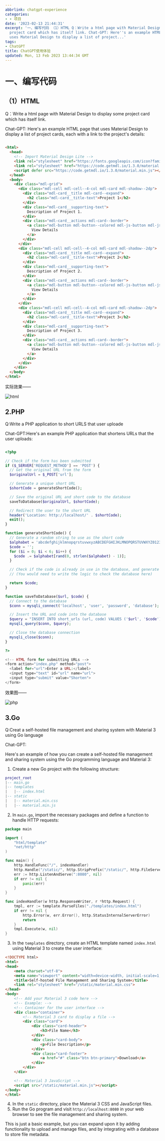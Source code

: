 ```yaml
---
abbrlink: chatgpt-experience
categories:
- - 项目
date: '2023-02-13 21:44:31'
excerpt: '一、编写代码 （1）HTML Q：Write a html page with Material Design to display some
  project card which has itself link. Chat-GPT: Here''s an example HTML page that
  uses Material Design to display a list of project...'
tags:
- ChatGPT
title: ChatGPT使用体验
updated: Mon, 13 Feb 2023 13:44:34 GMT
---
```

# 一、编写代码

## （1）HTML

Q：Write a html page with Material Design to display some project card which has itself link.

Chat-GPT: Here's an example HTML page that uses Material Design to display a list of project cards, each with a link to the project's details:

```html

<html>
  <head>
    <!-- Import Material Design Lite -->
    <link rel="stylesheet" href="https://fonts.googleapis.com/icon?family=Material+Icons">
    <link rel="stylesheet" href="https://code.getmdl.io/1.3.0/material.indigo-pink.min.css">
    <script defer src="https://code.getmdl.io/1.3.0/material.min.js"></script>
  </head>
  <body>
    <div class="mdl-grid">
      <div class="mdl-cell mdl-cell--4-col mdl-card mdl-shadow--2dp">
        <div class="mdl-card__title mdl-card--expand">
          <h2 class="mdl-card__title-text">Project 1</h2>
        </div>
        <div class="mdl-card__supporting-text">
          Description of Project 1.
        </div>
        <div class="mdl-card__actions mdl-card--border">
          <a class="mdl-button mdl-button--colored mdl-js-button mdl-js-ripple-effect" href="project1.html">
            View Details
          </a>
        </div>
      </div>
      <div class="mdl-cell mdl-cell--4-col mdl-card mdl-shadow--2dp">
        <div class="mdl-card__title mdl-card--expand">
          <h2 class="mdl-card__title-text">Project 2</h2>
        </div>
        <div class="mdl-card__supporting-text">
          Description of Project 2.
        </div>
        <div class="mdl-card__actions mdl-card--border">
          <a class="mdl-button mdl-button--colored mdl-js-button mdl-js-ripple-effect" href="project2.html">
            View Details
          </a>
        </div>
      </div>
      <div class="mdl-cell mdl-cell--4-col mdl-card mdl-shadow--2dp">
        <div class="mdl-card__title mdl-card--expand">
          <h2 class="mdl-card__title-text">Project 3</h2>
        </div>
        <div class="mdl-card__supporting-text">
          Description of Project 3.
        </div>
        <div class="mdl-card__actions mdl-card--border">
          <a class="mdl-button mdl-button--colored mdl-js-button mdl-js-ripple-effect" href="project3.html">
            View Details
          </a>
        </div>
      </div>
    </div>
  </body>
</html>

```

实际效果——

![html](https://imgs.gw.to/file/c4dabe825553415692dd7.png)

## 2.PHP


Q:Write a PHP application to short URLS that user uploade

Chat-GPT:Here's an example PHP application that shortens URLs that the user uploads:

```php

<?php

// Check if the form has been submitted
if ($_SERVER['REQUEST_METHOD'] == 'POST') {
  // Get the original URL from the form
  $originalUrl = $_POST['url'];

  // Generate a unique short URL
  $shortCode = generateShortCode();

  // Save the original URL and short code to the database
  saveToDatabase($originalUrl, $shortCode);

  // Redirect the user to the short URL
  header('Location: http://localhost/' . $shortCode);
  exit();
}

function generateShortCode() {
  // Generate a random string to use as the short code
  $alphabet = 'abcdefghijklmnopqrstuvwxyzABCDEFGHIJKLMNOPQRSTUVWXYZ0123456789';
  $code = '';
  for ($i = 0; $i < 6; $i++) {
    $code .= $alphabet[rand(0, strlen($alphabet) - 1)];
  }

  // Check if the code is already in use in the database, and generate a new code if necessary
  // (You would need to write the logic to check the database here)

  return $code;
}

function saveToDatabase($url, $code) {
  // Connect to the database
  $conn = mysqli_connect('localhost', 'user', 'password', 'database');

  // Insert the URL and code into the database
  $query = "INSERT INTO short_urls (url, code) VALUES ('$url', '$code')";
  mysqli_query($conn, $query);

  // Close the database connection
  mysqli_close($conn);
}

?>

<!-- HTML form for submitting URLs -->
<form action="index.php" method="post">
  <label for="url">Enter a URL:</label>
  <input type="text" id="url" name="url">
  <input type="submit" value="Shorten">
</form>

```

效果图——

![php](https://imgs.gw.to/file/2b49881e56f873bd463c2.png)


## 3.Go

Q:Creat a self-hosted file management and sharing system with Material 3  using Go language

Chat-GPT:

Here's an example of how you can create a self-hosted file management and sharing system using the Go programming language and Material 3:

1. Create a new Go project with the following structure:

```lua
project_root
|-- main.go
|-- templates
|   |-- index.html
|-- static
|   |-- material.min.css
|   |-- material.min.js

```

2. In `main.go`, import the necessary packages and define a function to handle HTTP requests:

```go
package main

import (
	"html/template"
	"net/http"
)

func main() {
	http.HandleFunc("/", indexHandler)
	http.Handle("/static/", http.StripPrefix("/static/", http.FileServer(http.Dir("./static"))))
	err := http.ListenAndServe(":8080", nil)
	if err != nil {
		panic(err)
	}
}

func indexHandler(w http.ResponseWriter, r *http.Request) {
	tmpl, err := template.ParseFiles("./templates/index.html")
	if err != nil {
		http.Error(w, err.Error(), http.StatusInternalServerError)
		return
	}
	tmpl.Execute(w, nil)
}

```

3. In the `templates` directory, create an HTML template named `index.html` using Material 3 to create the user interface:

```html
<!DOCTYPE html>
<html>
<head>
	<meta charset="utf-8">
	<meta name="viewport" content="width=device-width, initial-scale=1, shrink-to-fit=no">
	<title>Self-hosted File Management and Sharing System</title>
	<link rel="stylesheet" href="/static/material.min.css">
</head>
<body>
	<!-- Add your Material 3 code here -->
	<!-- Example: -->
	<!-- Container for the user interface -->
	<div class="container">
		<!-- Material 3 card to display a file -->
		<div class="card">
			<div class="card-header">
				<h3>File Name</h3>
			</div>
			<div class="card-body">
				<p>File Description</p>
			</div>
			<div class="card-footer">
				<a href="#" class="btn btn-primary">Download</a>
			</div>
		</div>
	</div>

	<!-- Material 3 JavaScript -->
	<script src="/static/material.min.js"></script>
</body>
</html>

```

4. In the `static` directory, place the Material 3 CSS and JavaScript files.
5. Run the Go program and visit `http://localhost:8080` in your web browser to see the file management and sharing system.

This is just a basic example, but you can expand upon it by adding functionality to upload and manage files, and by integrating with a database to store file metadata.

